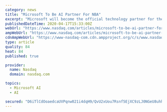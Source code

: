 ```yaml
---
category: news
title: "Microsoft To Be AI Partner For NBA"
excerpt: "Microsoft will become the official technology partner for the National Basketball Association or NBA under a new multi-year partnership between the two parties. As part of their collaboration, Microsoft will become the Official Artificial Intelligence Partner and an Official Cloud and Laptop Partner for the NBA,"
publishedDateTime: 2020-04-17T15:33:00Z
webUrl: "https://www.nasdaq.com/articles/microsoft-to-be-ai-partner-for-nba-2020-04-17"
ampWebUrl: "https://www.nasdaq.com/articles/microsoft-to-be-ai-partner-for-nba-2020-04-17?amp"
cdnAmpWebUrl: "https://www-nasdaq-com.cdn.ampproject.org/c/s/www.nasdaq.com/articles/microsoft-to-be-ai-partner-for-nba-2020-04-17?amp"
type: article
quality: 84
heat: 84
published: true

provider:
  name: Nasdaq
  domain: nasdaq.com

topics:
  - Microsoft AI
  - AI

secured: "D6iTlCdOoaedcaUVPqnw021i4dqH9/QvU2xUou7Rsnf5EjXC9zLJ0NGeU8uhhAaP+Jp7s9pAXf4/hoLRSN79ElwIrLaZ9KpW+W1DGjvdrOXsJ3Urs0CKUo3V4YohHW32NoJ7V4iy/ghD3Bq8uX4KtANZwXxEsFare8nxDt2GCrGq9gKXbZk7za3q2P2n1Qv6i/wMmEYLiwSOcwXrsnEy6fsNq+rXAAr4+VymejHGcCc9fPRkJ59udIfcQ0yEnHVs4vPfUabGhqmalGPwEW6KI/1gnjgJNJlRc9mFKO8nzeOB8ixZGBU5sQsR9SxWN+QVX4qGezOTNrJDcF6Mr9pVRuXHzqi9px83dPLvxueXMQ1rs3VgPEc4KCWid7t0LrOih6lNxa1AamveqT+VPj4DpGYZJFJDQcR59zh/MTatw3oKdGuwmqbnqP3FoZyJLd2nBGkJpSm1ygC867Izh3puu8mYS1TBJrTvQhK7p+H4jbg=;l7+MGIVjwwCqT0D2O6cU5w=="
---
```


